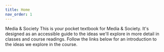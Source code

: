 ```yaml
---
title: Home
nav_order: 1
---
```

Media & Society
This is your pocket textbook for Media & Society. It's designed as an accessible guide to the ideas we'll explore in more detail in classes and course readings. Follow the links below for an introduction to the ideas we explore in the course.